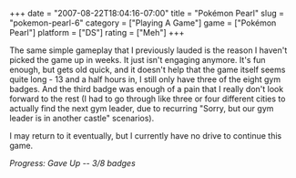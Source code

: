 +++
date = "2007-08-22T18:04:16-07:00"
title = "Pok&eacute;mon Pearl"
slug = "pokemon-pearl-6"
category = ["Playing A Game"]
game = ["Pok&eacute;mon Pearl"]
platform = ["DS"]
rating = ["Meh"]
+++

The same simple gameplay that I previously lauded is the reason I haven't picked the game up in weeks.  It just isn't engaging anymore.  It's fun enough, but gets old quick, and it doesn't help that the game itself seems quite long - 13 and a half hours in, I still only have three of the eight gym badges.  And the third badge was enough of a pain that I really don't look forward to the rest (I had to go through like three or four different cities to actually find the next gym leader, due to recurring "Sorry, but our gym leader is in another castle" scenarios).

I may return to it eventually, but I currently have no drive to continue this game.

<i>Progress: Gave Up -- 3/8 badges</i>